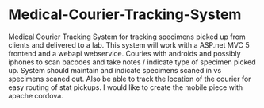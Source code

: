 # Medical-Courier-Tracking-System
Medical Courier Tracking System for tracking specimens picked up from clients and delivered to a lab.  This system will work
with a ASP.net MVC 5 frontend and a webapi webservice.  Couries with androids and possibly iphones to scan bacodes and take
notes / indicate type of specimen picked up. System should maintain and indicate specimens scaned in vs specimens scaned out.
Also be able to track the location of the courier for easy routing of stat pickups. I would like to create the mobile piece 
with apache cordova. 
